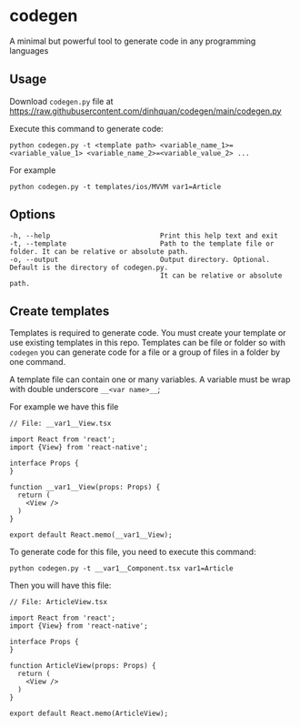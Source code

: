 # codegen
A minimal but powerful tool to generate code in any programming languages

## Usage
Download `codegen.py` file at https://raw.githubusercontent.com/dinhquan/codegen/main/codegen.py

Execute this command to generate code:
```
python codegen.py -t <template path> <variable_name_1>=<variable_value_1> <variable_name_2>=<variable_value_2> ...
```
For example
```
python codegen.py -t templates/ios/MVVM var1=Article
```

## Options
    -h, --help                           Print this help text and exit
    -t, --template                       Path to the template file or folder. It can be relative or absolute path.
    -o, --output                         Output directory. Optional. Default is the directory of codegen.py. 
                                         It can be relative or absolute path.

## Create templates
Templates is required to generate code. You must create your template or use existing templates in this repo.
Templates can be file or folder so with `codegen` you can generate code for a file or a group of files in a folder by one command.

A template file can contain one or many variables. A variable must be wrap with double underscore `__<var name>__`;

For example we have this file
```
// File: __var1__View.tsx

import React from 'react';
import {View} from 'react-native';

interface Props {
}

function __var1__View(props: Props) {
  return (
    <View />
  )
}

export default React.memo(__var1__View);

```

To generate code for this file, you need to execute this command:
```
python codegen.py -t __var1__Component.tsx var1=Article
```
Then you will have this file:
```
// File: ArticleView.tsx

import React from 'react';
import {View} from 'react-native';

interface Props {
}

function ArticleView(props: Props) {
  return (
    <View />
  )
}

export default React.memo(ArticleView);

```
